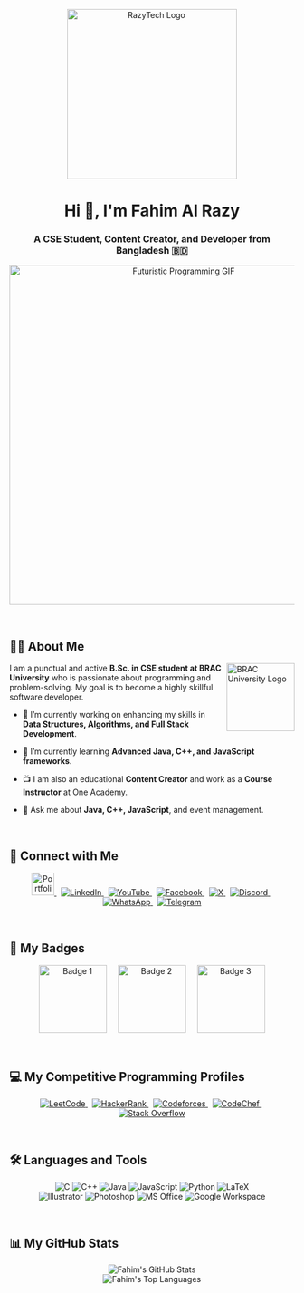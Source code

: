 <p align="center">
  <img src="YOUR_LINK_TO_RAZYTECH_LOGO.PNG" alt="RazyTech Logo" width="300"/>
</p>

<h1 align="center">Hi 👋, I'm Fahim Al Razy</h1>
<h3 align="center">A CSE Student, Content Creator, and Developer from Bangladesh 🇧🇩</h3>

<p align="center">
  <img src="https://media.giphy.com/media/v1.Y2lkPTc5MGI3NjExazM1bzJnbnN1cWE5dzVqZW9zMXppbnFkNTJ1cXU2bjE4N2t0cTdyZSZlcD12ZiZpbnRlcm5hbF_naWZfYnlfaWQmY3Q9Zw/LmL2iGhr9IeA146szA/giphy.gif" alt="Futuristic Programming GIF" width="600"/>
</p>
<br>

## 👨‍💻 About Me
<p align="left">
  <img src="YOUR_LINK_TO_BRACU_LOGO.PNG" alt="BRAC University Logo" align="right" width="120"/>
  
  I am a punctual and active **B.Sc. in CSE student at BRAC University** who is passionate about programming and problem-solving. My goal is to become a highly skillful software developer.
  
  - 🔭 I’m currently working on enhancing my skills in **Data Structures, Algorithms, and Full Stack Development**.
  
  - 🌱 I’m currently learning **Advanced Java, C++, and JavaScript frameworks**.
  
  - 📺 I am also an educational **Content Creator** and work as a **Course Instructor** at One Academy.
  
  - 💬 Ask me about **Java, C++, JavaScript**, and event management.

</p>
<br>

## 🤝 Connect with Me
<p align="center">
  <a href="#" target="_blank">
    <img src="YOUR_LINK_TO_RAZYTECH_LOGO.PNG" alt="Portfolio" height="40">
  </a>
  &nbsp;
  <a href="https://www.linkedin.com/in/fahimalrazy" target="_blank">
    <img src="https://img.shields.io/badge/LinkedIn-0077B5?style=for-the-badge&logo=linkedin&logoColor=white" alt="LinkedIn">
  </a>
  &nbsp;
  <a href="https://www.youtube.com/@Fahim_AL_Razy" target="_blank">
    <img src="https://img.shields.io/badge/YouTube-FF0000?style=for-the-badge&logo=youtube&logoColor=white" alt="YouTube">
  </a>
  &nbsp;
  <a href="https://www.facebook.com/shamilur.raji" target="_blank">
    <img src="https://img.shields.io/badge/Facebook-1877F2?style=for-the-badge&logo=facebook&logoColor=white" alt="Facebook">
  </a>
  &nbsp;
  <a href="https://x.com/FahimALRazy" target="_blank">
    <img src="https://img.shields.io/badge/X-000000?style=for-the-badge&logo=x&logoColor=white" alt="X">
  </a>
  &nbsp;
  <a href="https://discordapp.com/users/1232362427698384919" target="_blank">
    <img src="https://img.shields.io/badge/Discord-5865F2?style=for-the-badge&logo=discord&logoColor=white" alt="Discord">
  </a>
  &nbsp;
  <a href="https://wa.me/8801521705263" target="_blank">
    <img src="https://img.shields.io/badge/WhatsApp-25D366?style=for-the-badge&logo=whatsapp&logoColor=white" alt="WhatsApp">
  </a>
  &nbsp;
  <a href="http://t.me/Fahim_Al_Razy" target="_blank">
    <img src="https://img.shields.io/badge/Telegram-26A5E4?style=for-the-badge&logo=telegram&logoColor=white" alt="Telegram">
  </a>
</p>
<br>

## 🏅 My Badges
<p align="center">
  <img src="YOUR_LINK_TO_COIN.GIF" alt="Badge 1" height="120"/>
  &nbsp;&nbsp;&nbsp;
  <img src="YOUR_LINK_TO_2550.GIF" alt="Badge 2" height="120"/>
  &nbsp;&nbsp;&nbsp;
  <img src="YOUR_LINK_TO_202507.GIF" alt="Badge 3" height="120"/>
</p>
<br>

## 💻 My Competitive Programming Profiles
<p align="center">
  <a href="https://leetcode.com/u/FAHIM_AL_RAZY/" target="_blank">
    <img src="https://img.shields.io/badge/LeetCode-FFA116?style=for-the-badge&logo=LeetCode&logoColor=black" alt="LeetCode">
  </a>
  &nbsp;
  <a href="https://www.hackerrank.com/profile/fahimalrazy2005" target="_blank">
    <img src="https://img.shields.io/badge/-HackerRank-2EC866?style=for-the-badge&logo=HackerRank&logoColor=white" alt="HackerRank">
  </a>
  &nbsp;
  <a href="https://codeforces.com/profile/fahim_al_razy" target="_blank">
    <img src="https://img.shields.io/badge/Codeforces-445f9d?style=for-the-badge&logo=Codeforces&logoColor=white" alt="Codeforces">
  </a>
  &nbsp;
  <a href="https://www.codechef.com/users/watch_shine_08" target="_blank">
    <img src="https://img.shields.io/badge/CodeChef-5B4638?style=for-the-badge&logo=CodeChef&logoColor=white" alt="CodeChef">
  </a>
  &nbsp;
  <a href="https://stackoverflow.com/users/28312580/fahim-al-razy" target="_blank">
    <img src="https://img.shields.io/badge/Stack_Overflow-FE7A16?style=for-the-badge&logo=stack-overflow&logoColor=white" alt="Stack Overflow">
  </a>
</p>
<br>

## 🛠️ Languages and Tools
<p align="center">
  <img src="https://img.shields.io/badge/C-00599C?style=for-the-badge&logo=c&logoColor=white" alt="C"/>
  <img src="https://img.shields.io/badge/C++-00599C?style=for-the-badge&logo=c%2B%2B&logoColor=white" alt="C++"/>
  <img src="https://img.shields.io/badge/Java-ED8B00?style=for-the-badge&logo=openjdk&logoColor=white" alt="Java"/>
  <img src="https://img.shields.io/badge/JavaScript-F7DF1E?style=for-the-badge&logo=javascript&logoColor=black" alt="JavaScript"/>
  <img src="https://img.shields.io/badge/Python-3776AB?style=for-the-badge&logo=python&logoColor=white" alt="Python"/>
  <img src="https://img.shields.io/badge/LaTeX-008080?style=for-the-badge&logo=latex&logoColor=white" alt="LaTeX"/>
  <br>
  <img src="https://img.shields.io/badge/Adobe%20Illustrator-FF9A00?style=for-the-badge&logo=adobe%20illustrator&logoColor=white" alt="Illustrator"/>
  <img src="https://img.shields.io/badge/Adobe%20Photoshop-31A8FF?style=for-the-badge&logo=adobe%20photoshop&logoColor=white" alt="Photoshop"/>
  <img src="https://img.shields.io/badge/Microsoft%20Office-D83B01?style=for-the-badge&logo=microsoft%20office&logoColor=white" alt="MS Office"/>
  <img src="https://img.shields.io/badge/Google%20Workspace-4285F4?style=for-the-badge&logo=google&logoColor=white" alt="Google Workspace"/>
</p>
<br>

## 📊 My GitHub Stats
<p align="center">
  <img src="https://github-readme-stats.vercel.app/api?username=Fahim-AlRazy&show_icons=true&theme=radical" alt="Fahim's GitHub Stats"/>
  <br>
  <img src="https://github-readme-stats.vercel.app/api/top-langs/?username=Fahim-AlRazy&layout=compact&theme=radical" alt="Fahim's Top Languages"/>
</p>
